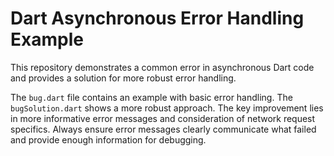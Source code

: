 # Dart Asynchronous Error Handling Example

This repository demonstrates a common error in asynchronous Dart code and provides a solution for more robust error handling.

The `bug.dart` file contains an example with basic error handling. The `bugSolution.dart` shows a more robust approach. The key improvement lies in more informative error messages and consideration of network request specifics.  Always ensure error messages clearly communicate what failed and provide enough information for debugging.